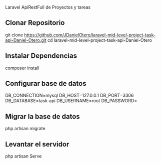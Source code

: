 Laravel ApiRestFull de Proyectos y tareas

## Clonar Repositorio

git clone https://github.com/JDanielOtero/laravel-mid-level-project-task-api-Daniel-Otero.git
cd laravel-mid-level-project-task-api-Daniel-Otero

## Instalar Dependencias
composer install

## Configurar base de datos
DB_CONNECTION=mysql
DB_HOST=127.0.0.1
DB_PORT=3306
DB_DATABASE=task-api
DB_USERNAME=root
DB_PASSWORD=

## Migrar la base de datos
php artisan migrate

## Levantar el servidor
php artisan Serve
